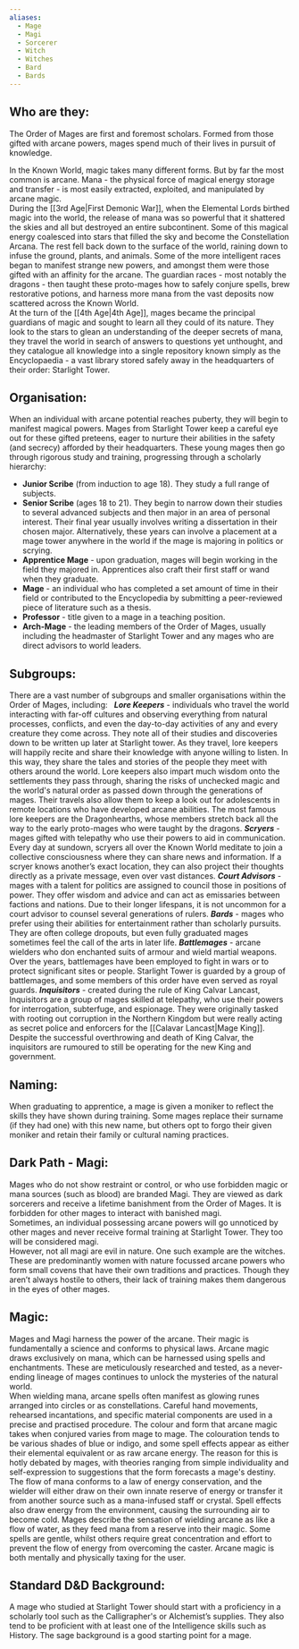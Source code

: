 ```yaml
---
aliases:
  - Mage
  - Magi
  - Sorcerer
  - Witch
  - Witches
  - Bard
  - Bards
---
```

## Who are they:
The Order of Mages are first and foremost scholars. Formed from those gifted with arcane powers, mages spend much of their lives in pursuit of knowledge.   

In the Known World, magic takes many different forms. But by far the most common is arcane. Mana - the physical force of magical energy storage and transfer - is most easily extracted, exploited, and manipulated by arcane magic.  
During the [[3rd Age|First Demonic War]], when the Elemental Lords birthed magic into the world, the release of mana was so powerful that it shattered the skies and all but destroyed an entire subcontinent. Some of this magical energy coalesced into stars that filled the sky and become the Constellation Arcana. The rest fell back down to the surface of the world, raining down to infuse the ground, plants, and animals. Some of the more intelligent races began to manifest strange new powers, and amongst them were those gifted with an affinity for the arcane. The guardian races - most notably the dragons - then taught these proto-mages how to safely conjure spells, brew restorative potions, and harness more mana from the vast deposits now scattered across the Known World.  
At the turn of the [[4th Age|4th Age]], mages became the principal guardians of magic and sought to learn all they could of its nature. They look to the stars to glean an understanding of the deeper secrets of mana, they travel the world in search of answers to questions yet unthought, and they catalogue all knowledge into a single repository known simply as the Encyclopaedia - a vast library stored safely away in the headquarters of their order: Starlight Tower.  
## Organisation:
When an individual with arcane potential reaches puberty, they will begin to manifest magical powers. Mages from Starlight Tower keep a careful eye out for these gifted preteens, eager to nurture their abilities in the safety (and secrecy) afforded by their headquarters. These young mages then go through rigorous study and training, progressing through a scholarly hierarchy:

- **Junior Scribe** (from induction to age 18). They study a full range of subjects.
- **Senior Scribe** (ages 18 to 21). They begin to narrow down their studies to several advanced subjects and then major in an area of personal interest. Their final year usually involves writing a dissertation in their chosen major. Alternatively, these years can involve a placement at a mage tower anywhere in the world if the mage is majoring in politics or scrying.
- **Apprentice Mage** - upon graduation, mages will begin working in the field they majored in. Apprentices also craft their first staff or wand when they graduate.
- **Mage** - an individual who has completed a set amount of time in their field or contributed to the Encyclopedia by submitting a peer-reviewed piece of literature such as a thesis.
- **Professor** - title given to a mage in a teaching position.
- **Arch-Mage** - the leading members of the Order of Mages, usually including the headmaster of Starlight Tower and any mages who are direct advisors to world leaders.
## Subgroups:
There are a vast number of subgroups and smaller organisations within the Order of Mages, including:  
_**Lore Keepers**_ - individuals who travel the world interacting with far-off cultures and observing everything from natural processes, conflicts, and even the day-to-day activities of any and every creature they come across. They note all of their studies and discoveries down to be written up later at Starlight tower. As they travel, lore keepers will happily recite and share their knowledge with anyone willing to listen. In this way, they share the tales and stories of the people they meet with others around the world. Lore keepers also impart much wisdom onto the settlements they pass through, sharing the risks of unchecked magic and the world's natural order as passed down through the generations of mages. Their travels also allow them to keep a look out for adolescents in remote locations who have developed arcane abilities. The most famous lore keepers are the Dragonhearths, whose members stretch back all the way to the early proto-mages who were taught by the dragons.
_**Scryers**_ - mages gifted with telepathy who use their powers to aid in communication. Every day at sundown, scryers all over the Known World meditate to join a collective consciousness where they can share news and information. If a scryer knows another’s exact location, they can also project their thoughts directly as a private message, even over vast distances.
_**Court Advisors**_ - mages with a talent for politics are assigned to council those in positions of power. They offer wisdom and advice and can act as emissaries between factions and nations. Due to their longer lifespans, it is not uncommon for a court advisor to counsel several generations of rulers.
_**Bards**_ - mages who prefer using their abilities for entertainment rather than scholarly pursuits. They are often college dropouts, but even fully graduated mages sometimes feel the call of the arts in later life.
_**Battlemages**_ - arcane wielders who don enchanted suits of armour and wield martial weapons. Over the years, battlemages have been employed to fight in wars or to protect significant sites or people. Starlight Tower is guarded by a group of battlemages, and some members of this order have even served as royal guards.
_**Inquisitors**_ - created during the rule of King Calvar Lancast, Inquisitors are a group of mages skilled at telepathy, who use their powers for interrogation, subterfuge, and espionage. They were originally tasked with rooting out corruption in the Northern Kingdom but were really acting as secret police and enforcers for the [[Calavar Lancast|Mage King]]. Despite the successful overthrowing and death of King Calvar, the inquisitors are rumoured to still be operating for the new King and government.  
## Naming:
When graduating to apprentice, a mage is given a moniker to reflect the skills they have shown during training. Some mages replace their surname (if they had one) with this new name, but others opt to forgo their given moniker and retain their family or cultural naming practices.  
## Dark Path - Magi:
Mages who do not show restraint or control, or who use forbidden magic or mana sources (such as blood) are branded Magi. They are viewed as dark sorcerers and receive a lifetime banishment from the Order of Mages. It is forbidden for other mages to interact with banished magi.  
Sometimes, an individual possessing arcane powers will go unnoticed by other mages and never receive formal training at Starlight Tower. They too will be considered magi.  
However, not all magi are evil in nature. One such example are the witches. These are predominantly women with nature focussed arcane powers who form small covens that have their own traditions and practices. Though they aren’t always hostile to others, their lack of training makes them dangerous in the eyes of other mages.  
## Magic:
Mages and Magi harness the power of the arcane. Their magic is fundamentally a science and conforms to physical laws. Arcane magic draws exclusively on mana, which can be harnessed using spells and enchantments. These are meticulously researched and tested, as a never-ending lineage of mages continues to unlock the mysteries of the natural world.  
When wielding mana, arcane spells often manifest as glowing runes arranged into circles or as constellations. Careful hand movements, rehearsed incantations, and specific material components are used in a precise and practised procedure. The colour and form that arcane magic takes when conjured varies from mage to mage. The colouration tends to be various shades of blue or indigo, and some spell effects appear as either their elemental equivalent or as raw arcane energy. The reason for this is hotly debated by mages, with theories ranging from simple individuality and self-expression to suggestions that the form forecasts a mage's destiny.
The flow of mana conforms to a law of energy conservation, and the wielder will either draw on their own innate reserve of energy or transfer it from another source such as a mana-infused staff or crystal. Spell effects also draw energy from the environment, causing the surrounding air to become cold. Mages describe the sensation of wielding arcane as like a flow of water, as they feed mana from a reserve into their magic. Some spells are gentle, whilst others require great concentration and effort to prevent the flow of energy from overcoming the caster. Arcane magic is both mentally and physically taxing for the user.  
## Standard D&D Background:
A mage who studied at Starlight Tower should start with a proficiency in a scholarly tool such as the Calligrapher's or Alchemist’s supplies. They also tend to be proficient with at least one of the Intelligence skills such as History. The sage background is a good starting point for a mage.